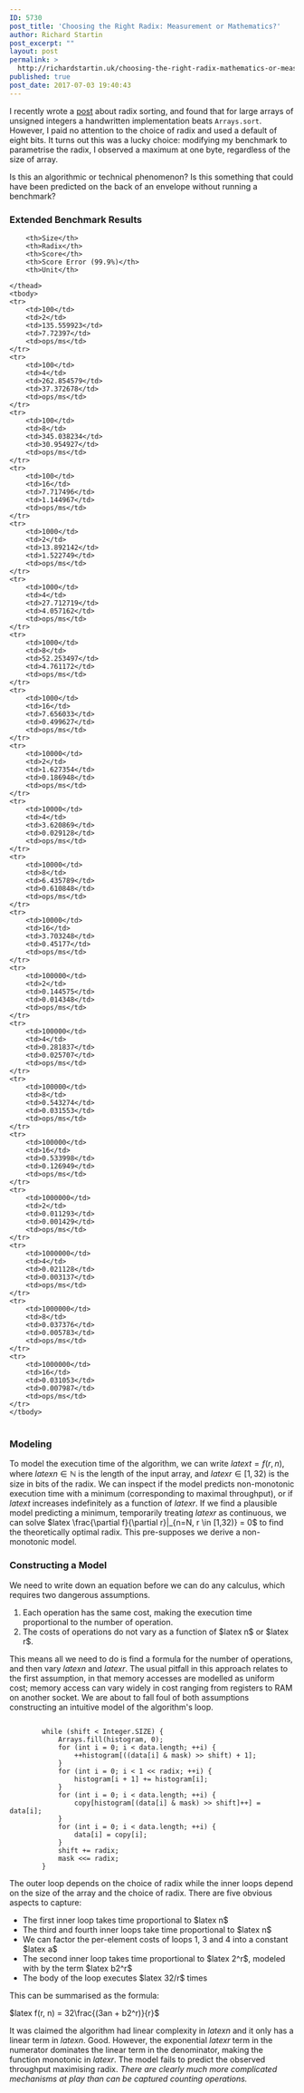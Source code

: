 ```yaml
---
ID: 5730
post_title: 'Choosing the Right Radix: Measurement or Mathematics?'
author: Richard Startin
post_excerpt: ""
layout: post
permalink: >
  http://richardstartin.uk/choosing-the-right-radix-mathematics-or-measurement/
published: true
post_date: 2017-07-03 19:40:43
---
```

I recently wrote a <a href="http://richardstartin.uk/sorting-unsigned-integers-faster-in-java/" target="_blank" rel="noopener noreferrer">post</a> about radix sorting, and found that for large arrays of unsigned integers a handwritten implementation beats <code>Arrays.sort</code>. However, I paid no attention to the choice of radix and used a default of eight bits. It turns out this was a lucky choice: modifying my benchmark to parametrise the radix, I observed a maximum at one byte, regardless of the size of array.

Is this an algorithmic or technical phenomenon? Is this something that could have been predicted on the back of an envelope without running a benchmark? 

<h3>Extended Benchmark Results</h3>

<div class="table-holder">
<table class="table table-bordered table-hover table-condensed" style="max-height:300px;">
    <thead>
    
        <th>Size</th>
        <th>Radix</th>
        <th>Score</th>
        <th>Score Error (99.9%)</th>
        <th>Unit</th>
    
    </thead>
    <tbody>
    <tr>
        <td>100</td>
        <td>2</td>
        <td>135.559923</td>
        <td>7.72397</td>
        <td>ops/ms</td>
    </tr>
    <tr>
        <td>100</td>
        <td>4</td>
        <td>262.854579</td>
        <td>37.372678</td>
        <td>ops/ms</td>
    </tr>
    <tr>
        <td>100</td>
        <td>8</td>
        <td>345.038234</td>
        <td>30.954927</td>
        <td>ops/ms</td>
    </tr>
    <tr>
        <td>100</td>
        <td>16</td>
        <td>7.717496</td>
        <td>1.144967</td>
        <td>ops/ms</td>
    </tr>
    <tr>
        <td>1000</td>
        <td>2</td>
        <td>13.892142</td>
        <td>1.522749</td>
        <td>ops/ms</td>
    </tr>
    <tr>
        <td>1000</td>
        <td>4</td>
        <td>27.712719</td>
        <td>4.057162</td>
        <td>ops/ms</td>
    </tr>
    <tr>
        <td>1000</td>
        <td>8</td>
        <td>52.253497</td>
        <td>4.761172</td>
        <td>ops/ms</td>
    </tr>
    <tr>
        <td>1000</td>
        <td>16</td>
        <td>7.656033</td>
        <td>0.499627</td>
        <td>ops/ms</td>
    </tr>
    <tr>
        <td>10000</td>
        <td>2</td>
        <td>1.627354</td>
        <td>0.186948</td>
        <td>ops/ms</td>
    </tr>
    <tr>
        <td>10000</td>
        <td>4</td>
        <td>3.620869</td>
        <td>0.029128</td>
        <td>ops/ms</td>
    </tr>
    <tr>
        <td>10000</td>
        <td>8</td>
        <td>6.435789</td>
        <td>0.610848</td>
        <td>ops/ms</td>
    </tr>
    <tr>
        <td>10000</td>
        <td>16</td>
        <td>3.703248</td>
        <td>0.45177</td>
        <td>ops/ms</td>
    </tr>
    <tr>
        <td>100000</td>
        <td>2</td>
        <td>0.144575</td>
        <td>0.014348</td>
        <td>ops/ms</td>
    </tr>
    <tr>
        <td>100000</td>
        <td>4</td>
        <td>0.281837</td>
        <td>0.025707</td>
        <td>ops/ms</td>
    </tr>
    <tr>
        <td>100000</td>
        <td>8</td>
        <td>0.543274</td>
        <td>0.031553</td>
        <td>ops/ms</td>
    </tr>
    <tr>
        <td>100000</td>
        <td>16</td>
        <td>0.533998</td>
        <td>0.126949</td>
        <td>ops/ms</td>
    </tr>
    <tr>
        <td>1000000</td>
        <td>2</td>
        <td>0.011293</td>
        <td>0.001429</td>
        <td>ops/ms</td>
    </tr>
    <tr>
        <td>1000000</td>
        <td>4</td>
        <td>0.021128</td>
        <td>0.003137</td>
        <td>ops/ms</td>
    </tr>
    <tr>
        <td>1000000</td>
        <td>8</td>
        <td>0.037376</td>
        <td>0.005783</td>
        <td>ops/ms</td>
    </tr>
    <tr>
        <td>1000000</td>
        <td>16</td>
        <td>0.031053</td>
        <td>0.007987</td>
        <td>ops/ms</td>
    </tr>
    </tbody>
</table>
</div>

<h3>Modeling</h3>

To model the execution time of the algorithm, we can write $latex t = f(r, n)$, where $latex n \in \mathbb{N}$ is the length of the input array, and $latex r \in [1, 32)$ is the size in bits of the radix. We can inspect if the model predicts non-monotonic execution time with a minimum (corresponding to maximal throughput), or if $latex t$ increases indefinitely as a function of $latex r$. If we find a plausible model predicting a minimum, temporarily treating $latex r$ as continuous, we can solve $latex \frac{\partial f}{\partial r}|_{n=N, r \in [1,32)} = 0$ to find the theoretically optimal radix. This pre-supposes we derive a non-monotonic model.

<h3>Constructing a Model</h4>

We need to write down an equation before we can do any calculus, which requires two dangerous assumptions.

<ol>
	<li>Each operation has the same cost, making the execution time proportional to the number of operation.</li>
	<li>The costs of operations do not vary as a function of $latex n$ or $latex r$.
</ol>

This means all we need to do is find a formula for the number of operations, and then vary $latex n$ and $latex r$. The usual pitfall in this approach relates to the first assumption, in that memory accesses are modelled as uniform cost; memory access can vary widely in cost ranging from registers to RAM on another socket. We are about to fall foul of both assumptions constructing an intuitive model of the algorithm's loop.

<code class="language-java">
        while (shift < Integer.SIZE) {
            Arrays.fill(histogram, 0);
            for (int i = 0; i < data.length; ++i) {
                ++histogram[((data[i] & mask) >> shift) + 1];
            }
            for (int i = 0; i < 1 << radix; ++i) {
                histogram[i + 1] += histogram[i];
            }
            for (int i = 0; i < data.length; ++i) {
                copy[histogram[(data[i] & mask) >> shift]++] = data[i];
            }
            for (int i = 0; i < data.length; ++i) {
                data[i] = copy[i];
            }
            shift += radix;
            mask <<= radix;
        }
</code>

The outer loop depends on the choice of radix while the inner loops depend on the size of the array and the choice of radix. There are five obvious aspects to capture:

<ul>
	<li>The first inner loop takes time proportional to $latex n$</li>
	<li>The third and fourth inner loops take time proportional to $latex n$</li>
	<li>We can factor the per-element costs of loops 1, 3 and 4 into a constant $latex a$</li>
        <li>The second inner loop takes time proportional to $latex 2^r$, modeled with by the term $latex b2^r$</li>	
        <li>The body of the loop executes $latex 32/r$ times</li>
</ul>

This can be summarised as the formula: 

$latex f(r, n) = 32\frac{(3an + b2^r)}{r}$

It was claimed the algorithm had linear complexity in $latex n$ and it only has a linear term in $latex n$. Good. However, the exponential $latex r$ term in the numerator dominates the linear term in the denominator, making the function monotonic in $latex r$. The model fails to predict the observed throughput maximising radix. <em>There are clearly much more complicated mechanisms at play than can be captured counting operations.</em>